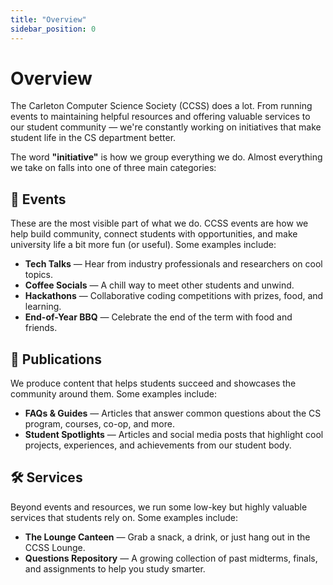 ```yaml
---
title: "Overview"
sidebar_position: 0
---
```


# Overview

The Carleton Computer Science Society (CCSS) does a lot. From running events to maintaining helpful resources and offering valuable services to our student community — we're constantly working on initiatives that make student life in the CS department better.

The word **"initiative"** is how we group everything we do. Almost everything we take on falls into one of three main categories:

## 🎉 Events

These are the most visible part of what we do. CCSS events are how we help build community, connect students with opportunities, and make university life a bit more fun (or useful). Some examples include:

- **Tech Talks** — Hear from industry professionals and researchers on cool topics.
- **Coffee Socials** — A chill way to meet other students and unwind.
- **Hackathons** — Collaborative coding competitions with prizes, food, and learning.
- **End-of-Year BBQ** — Celebrate the end of the term with food and friends.

## 📝 Publications

We produce content that helps students succeed and showcases the community around them. Some examples include:

- **FAQs & Guides** — Articles that answer common questions about the CS program, courses, co-op, and more.
- **Student Spotlights** — Articles and social media posts that highlight cool projects, experiences, and achievements from our student body.

## 🛠️ Services

Beyond events and resources, we run some low-key but highly valuable services that students rely on. Some examples include:

- **The Lounge Canteen** — Grab a snack, a drink, or just hang out in the CCSS Lounge.
- **Questions Repository** — A growing collection of past midterms, finals, and assignments to help you study smarter.
